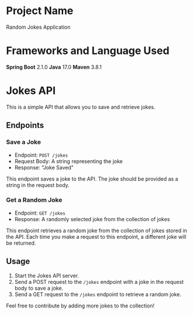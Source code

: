 # Project Name
Random Jokes Application

# Frameworks and Language Used
**Spring Boot** 2.1.0
**Java** 17.0
**Maven** 3.8.1

# Jokes API

This is a simple API that allows you to save and retrieve jokes.

## Endpoints

### Save a Joke

- Endpoint: `POST /jokes`
- Request Body: A string representing the joke
- Response: "Joke Saved"

This endpoint saves a joke to the API. The joke should be provided as a string in the request body.

### Get a Random Joke

- Endpoint: `GET /jokes`
- Response: A randomly selected joke from the collection of jokes

This endpoint retrieves a random joke from the collection of jokes stored in the API. Each time you make a request to this endpoint, a different joke will be returned.

## Usage

1. Start the Jokes API server.
2. Send a POST request to the `/jokes` endpoint with a joke in the request body to save a joke.
3. Send a GET request to the `/jokes` endpoint to retrieve a random joke.

Feel free to contribute by adding more jokes to the collection!




